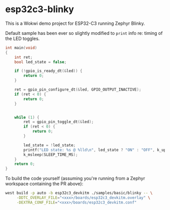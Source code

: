 # esp32c3-blinky

This is a Wokwi demo project for ESP32-C3 running Zephyr Blinky.

Default sample has been ever so slightly modified to `print` info re: timing of the LED toggles.

```c
int main(void)
{
	int ret;
	bool led_state = false;

	if (!gpio_is_ready_dt(&led)) {
		return 0;
	}

	ret = gpio_pin_configure_dt(&led, GPIO_OUTPUT_INACTIVE);
	if (ret < 0) {
		return 0;
	}


	while (1) {
		ret = gpio_pin_toggle_dt(&led);
		if (ret < 0) {
			return 0;
		}

		led_state = !led_state;
		printf("LED state: %s @ %lld\n", led_state ? "ON" : "OFF", k_uptime_get());
		k_msleep(SLEEP_TIME_MS);
	}
	return 0;
}
```

To build the code yourself (assuming you're running from a Zephyr workspace containing the PR
above):

```bash
west build -p auto -b esp32c3_devkitm ./samples/basic/blinky -- \
     -DDTC_OVERLAY_FILE="<xxx>/boards/esp32c3_devkitm.overlay" \
     -DEXTRA_CONF_FILE="<xxx>/boards/esp32c3_devkitm.conf"
```